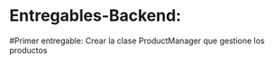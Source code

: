 # Entregables-Backend:

#Primer entregable:
Crear la clase ProductManager que gestione los productos
